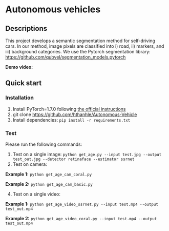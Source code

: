 # Autonomous vehicles
## Descriptions
This project develops a semantic segmentation method for self-driving cars. In our method, image pixels are classified into i) road, ii) markers, and iii) background categories.
We use the Pytorch segmentation library: https://github.com/qubvel/segmentation_models.pytorch

**Demo video:**

## Quick start
### Installation
1. Install PyTorch=1.7.0 following [the official instructions](https://pytorch.org/)
2. git clone https://github.com/hthanhle/Autonomous-Vehicle
3. Install dependencies: `pip install -r requirements.txt`

### Test
Please run the following commands: 

1. Test on a single image: `python get_age.py --input test.jpg --output test_out.jpg --detector retinaface --estimator ssrnet`
2. Test on camera: 

**Example 1:** `python get_age_cam_coral.py`

**Example 2:** `python get_age_cam_basic.py`

4. Test on a single video: 
 
**Example 1:** `python get_age_video_ssrnet.py --input test.mp4 --output test_out.mp4`

**Example 2:** `python get_age_video_coral.py --input test.mp4 --output test_out.mp4`
